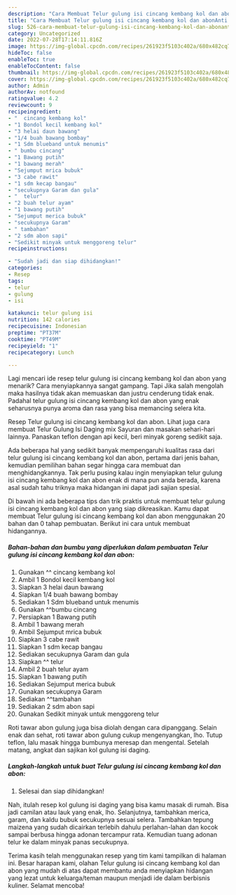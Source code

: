 ```yaml
---
description: "Cara Membuat Telur gulung isi cincang kembang kol dan abonAnti Ribet"
title: "Cara Membuat Telur gulung isi cincang kembang kol dan abonAnti Ribet"
slug: 526-cara-membuat-telur-gulung-isi-cincang-kembang-kol-dan-abonanti-ribet
category: Uncategorized
date: 2022-07-28T17:14:11.816Z
image: https://img-global.cpcdn.com/recipes/261923f5103c402a/680x482cq70/telur-gulung-isi-cincang-kembang-kol-dan-abon-foto-resep-utama.jpg
hideToc: false
enableToc: true
enableTocContent: false
thumbnail: https://img-global.cpcdn.com/recipes/261923f5103c402a/680x482cq70/telur-gulung-isi-cincang-kembang-kol-dan-abon-foto-resep-utama.jpg
cover: https://img-global.cpcdn.com/recipes/261923f5103c402a/680x482cq70/telur-gulung-isi-cincang-kembang-kol-dan-abon-foto-resep-utama.jpg
author: Admin
authorAv: notfound
ratingvalue: 4.2
reviewcount: 9
recipeingredient:
- "  cincang kembang kol"
- "1 Bondol kecil kembang kol"
- "3 helai daun bawang"
- "1/4 buah bawang bombay"
- "1 Sdm blueband untuk menumis"
- " bumbu cincang"
- "1 Bawang putih"
- "1 bawang merah"
- "Sejumput mrica bubuk"
- "3 cabe rawit"
- "1 sdm kecap bangau"
- "secukupnya Garam dan gula"
- "  telur"
- "2 buah telur ayam"
- "1 bawang putih"
- "Sejumput merica bubuk"
- "secukupnya Garam"
- " tambahan"
- "2 sdm abon sapi"
- "Sedikit minyak untuk menggoreng telur"
recipeinstructions:

- "Sudah jadi dan siap dihidangkan!"
categories:
- Resep
tags:
- telur
- gulung
- isi

katakunci: telur gulung isi 
nutrition: 142 calories
recipecuisine: Indonesian
preptime: "PT37M"
cooktime: "PT49M"
recipeyield: "1"
recipecategory: Lunch

---
```



Lagi mencari ide resep telur gulung isi cincang kembang kol dan abon yang menarik? Cara menyiapkannya sangat gampang. Tapi Jika salah mengolah maka hasilnya tidak akan memuaskan dan justru cenderung tidak enak. Padahal telur gulung isi cincang kembang kol dan abon yang enak seharusnya punya aroma dan rasa yang bisa memancing selera kita.


Resep Telur gulung isi cincang kembang kol dan abon. Lihat juga cara membuat Telur Gulung Isi Daging mix Sayuran dan masakan sehari-hari lainnya. Panaskan teflon dengan api kecil, beri minyak goreng sedikit saja.

Ada beberapa hal yang sedikit banyak mempengaruhi kualitas rasa dari telur gulung isi cincang kembang kol dan abon, pertama dari jenis bahan, kemudian pemilihan bahan segar hingga cara membuat dan menghidangkannya. Tak perlu pusing kalau ingin menyiapkan telur gulung isi cincang kembang kol dan abon enak di mana pun anda berada, karena asal sudah tahu triknya maka hidangan ini dapat jadi sajian spesial.


Di bawah ini ada beberapa tips dan trik praktis untuk membuat telur gulung isi cincang kembang kol dan abon yang siap dikreasikan. Kamu dapat membuat Telur gulung isi cincang kembang kol dan abon menggunakan 20 bahan dan 0 tahap pembuatan. Berikut ini cara untuk membuat hidangannya.

<!--inarticleads1-->

##### Bahan-bahan dan bumbu yang diperlukan dalam pembuatan Telur gulung isi cincang kembang kol dan abon:

1. Gunakan  ^^ cincang kembang kol
1. Ambil 1 Bondol kecil kembang kol
1. Siapkan 3 helai daun bawang
1. Siapkan 1/4 buah bawang bombay
1. Sediakan 1 Sdm blueband untuk menumis
1. Gunakan  ^^bumbu cincang
1. Persiapkan 1 Bawang putih
1. Ambil 1 bawang merah
1. Ambil Sejumput mrica bubuk
1. Siapkan 3 cabe rawit
1. Siapkan 1 sdm kecap bangau
1. Sediakan secukupnya Garam dan gula
1. Siapkan  ^^ telur
1. Ambil 2 buah telur ayam
1. Siapkan 1 bawang putih
1. Sediakan Sejumput merica bubuk
1. Gunakan secukupnya Garam
1. Sediakan  ^^tambahan
1. Sediakan 2 sdm abon sapi
1. Gunakan Sedikit minyak untuk menggoreng telur


Roti tawar abon gulung juga bisa diolah dengan cara dipanggang. Selain enak dan sehat, roti tawar abon gulung cukup mengenyangkan, lho. Tutup teflon, lalu masak hingga bumbunya meresap dan mengental. Setelah matang, angkat dan sajikan kol gulung isi daging. 

<!--inarticleads2-->

##### Langkah-langkah untuk buat Telur gulung isi cincang kembang kol dan abon:


1. Selesai dan siap dihidangkan!

Nah, itulah resep kol gulung isi daging yang bisa kamu masak di rumah. Bisa jadi camilan atau lauk yang enak, lho. Selanjutnya, tambahkan merica, garam, dan kaldu bubuk secukupnya sesuai selera. Tambahkan tepung maizena yang sudah dicairkan terlebih dahulu perlahan-lahan dan kocok sampai berbusa hingga adonan tercampur rata. Kemudian tuang adonan telur ke dalam minyak panas secukupnya. 

Terima kasih telah menggunakan resep yang tim kami tampilkan di halaman ini. Besar harapan kami, olahan Telur gulung isi cincang kembang kol dan abon yang mudah di atas dapat membantu anda menyiapkan hidangan yang lezat untuk keluarga/teman maupun menjadi ide dalam berbisnis kuliner. Selamat mencoba!
